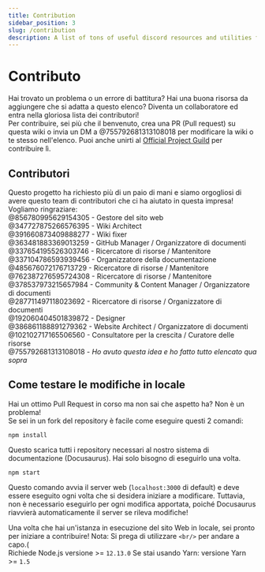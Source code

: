 ```yaml
---
title: Contribution
sidebar_position: 3
slug: /contribution
description: A list of tons of useful discord resources and utilities for all types of users, from beginners to power users.
---
```


# Contributo

Hai trovato un problema o un errore di battitura? Hai una buona risorsa da aggiungere che si adatta a questo elenco? Diventa un collaboratore ed entra nella gloriosa lista dei contributori!<br/>
Per contribuire, sei più che il benvenuto, crea una PR (Pull request) su questa wiki o invia un DM a @755792681313108018 per modificare la wiki o te stesso nell'elenco.
Puoi anche unirti al [Official Project Guild](https://discord.gg/yxbqz9pNxS) per contribuire lì.

## Contributori

Questo progetto ha richiesto più di un paio di mani e siamo orgogliosi di avere questo team di contributori che ci ha aiutato in questa impresa!<br/>
Vogliamo ringraziare:<br/>
@856780995629154305 - Gestore del sito web <br/>
@347727875266576395 - Wiki Architect <br/>
@391660873409888277 - Wiki fixer <br/>
@363481883369013259 - GitHub Manager / Organizzatore di documenti<br/>
@337654195526303746 - Ricercatore di risorse / Mantenitore<br/>
@337104786593939456 - Organizzatore della documentazione<br/>
@485676072176713729 - Ricercatore di risorse / Mantenitore<br/>
@762387276595724308 - Ricercatore di risorse / Mantenitore<br/>
@378537973215657984 - Community & Content Manager / Organizzatore di documenti<br/>
@287711497118023692 - Ricercatore di risorse / Organizzatore di documenti<br/>
@192060404501839872 - Designer<br/>
@386861188891279362 - Website Architect / Organizzatore di documenti<br/>
@102102717165506560 - Consultatore per la crescita / Curatore delle risorse<br/>
@755792681313108018 - *Ho avuto questa idea e ho fatto tutto elencato qua sopra*

## Come testare le modifiche in locale

Hai un ottimo Pull Request in corso ma non sai che aspetto ha? Non è un problema!<br/>
Se sei in un fork del repository è facile come eseguire questi 2 comandi:

```
npm install
```

Questo scarica tutti i repository necessari al nostro sistema di documentazione (Docusaurus). Hai solo bisogno di eseguirlo una volta.

```
npm start
```

Questo comando avvia il server web (``localhost:3000`` di default) e deve essere eseguito ogni volta che si desidera iniziare a modificare.
Tuttavia, non è necessario eseguirlo per ogni modifica apportata, poiché Docusaurus riavvierà automaticamente il server se rileva modifiche!

Una volta che hai un'istanza in esecuzione del sito Web in locale, sei pronto per iniziare a contribuire!
Nota: Si prega di utilizzare ``<br/>`` per andare a capo.(<br/>
Richiede Node.js versione >= ``12.13.0``
Se stai usando Yarn: versione Yarn  >= ``1.5``

